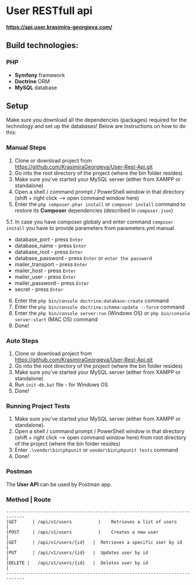 # User RESTfull api

**https://api.user.krasimira-georgieva.com/**

## Build technologies:

### PHP
* **Symfony** framework
* **Doctrine** ORM
* **MySQL** database

## Setup
Make sure you download all the dependencies (packages) required for the technology and set up the databases! Below are instructions on how to do this:

### Manual Steps
1. Clone or download project from https://github.com/KrasimiraGeorgieva/User-Rest-Api.git
2. Go into the root directory of the project (where the bin folder resides)
3. Make sure you’ve started your MySQL server (either from XAMPP or standalone)
4. Open a shell / command prompt / PowerShell window in that directory (shift + right click --> open command window here)
5. Enter the `php composer.phar install` or `composer install` command to restore its **Composer** dependencies (described in `composer.json`)

5.1. In case you have composer globaly and enter command `composer install` you have to provide parameters from parameters.yml manual
* database_port - press `Enter`
* database_name - press `Enter`
* database_root - press `Enter`
* database_password - press `Enter` or `enter the password`
* mailer_transport - press `Enter`
* mailer_host - press `Enter`
* mailer_user - press `Enter`
* mailer_password - press `Enter`
* secret - press `Enter`

6. Enter the `php bin/console doctrine:database:create` command
7. Enter the `php bin/console doctrine:schema:update --force` command
8. Enter the `php bin/console server:run` (Windows OS) or `php bin/console server:start` (MAC OS) command
9. Done!

### Auto Steps
1. Clone or download project from https://github.com/KrasimiraGeorgieva/User-Rest-Api.git
2. Go into the root directory of the project (where the bin folder resides)
3. Make sure you’ve started your MySQL server (either from XAMPP or standalone)
4. Run `init-db.bat` file - for Windows OS
5. Done!

### Running Project Tests

1. Make sure you’ve started your MySQL server (either from XAMPP or standalone).
2. Open a shell / command prompt / PowerShell window in that directory (shift + right click --> open command window here) from root directory of the project (where the bin folder resides)
3. Enter `.\vendor\bin\phpunit` or `vendor\bin\phpunit tests` command
4. Done!

### Postman
The **User API** can be used by Postman app.

### Method | Route
```
-----------------------------------------------------------------------------
|GET	  |	/api/v1/users 	 	   |	Retrieves a list of users                 |
|POST	  |	/api/v1/users 		   |	Creates a new user						            |
|GET 	  |	/api/v1/users/{id}	 |	Retrieves a specific user by id			      |
|PUT	  |	/api/v1/users/{id}	 |	Updates user by id						            |
|DELETE	|	/api/v1/users/{id}	 |	Deletes user by id						            |
-----------------------------------------------------------------------------
```
